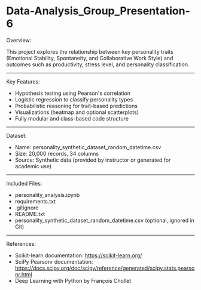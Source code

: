 # Data-Analysis_Group_Presentation-6

Overview:

This project explores the relationship between key personality traits (Emotional Stability, Spontaneity, and Collaborative Work Style) and outcomes such as productivity, stress level, and personality classification.

---

Key Features:
- Hypothesis testing using Pearson's correlation
- Logistic regression to classify personality types
- Probabilistic reasoning for trait-based predictions
- Visualizations (heatmap and optional scatterplots)
- Fully modular and class-based code structure

---

Dataset:
- Name: personality_synthetic_dataset_random_datetime.csv
- Size: 20,000 records, 34 columns
- Source: Synthetic data (provided by instructor or generated for academic use)

---

Included Files:
- personality_analysis.ipynb
- requirements.txt
- .gitignore
- README.txt
- personality_synthetic_dataset_random_datetime.csv (optional, ignored in Git)

---

References:
- Scikit-learn documentation: https://scikit-learn.org/
- SciPy Pearsonr documentation: https://docs.scipy.org/doc/scipy/reference/generated/scipy.stats.pearsonr.html
- Deep Learning with Python by François Chollet
